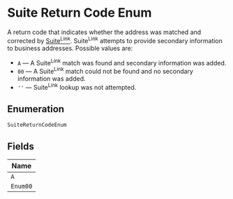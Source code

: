 
# Suite Return Code Enum

A return code that indicates whether the address was matched and corrected by
<a href="https://postalpro.usps.com/address-quality-solutions/suitelink" target="_blank">Suite<sup>Link</sup></a>.
Suite<sup>Link</sup> attempts to provide secondary information to business addresses.
Possible values are:

* `A` –– A Suite<sup>Link</sup> match was found and secondary information was added.
* `00` –– A Suite<sup>Link</sup> match could not be found and no secondary information was added.
* `''` –– Suite<sup>Link</sup> lookup was not attempted.

## Enumeration

`SuiteReturnCodeEnum`

## Fields

| Name |
|  --- |
| `A` |
| `Enum00` |

